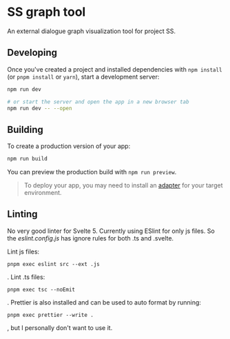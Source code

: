 # SS graph tool

An external dialogue graph visualization tool for project SS.

## Developing

Once you've created a project and installed dependencies with `npm install` (or `pnpm install` or `yarn`), start a development server:

```sh
npm run dev

# or start the server and open the app in a new browser tab
npm run dev -- --open
```

## Building

To create a production version of your app:

```sh
npm run build
```

You can preview the production build with `npm run preview`.

> To deploy your app, you may need to install an [adapter](https://svelte.dev/docs/kit/adapters) for your target environment.

## Linting

No very good linter for Svelte 5. Currently using ESlint for only js files. So the *eslint.config.js* has ignore rules for both .ts and .svelte.

Lint js files:
```
pnpm exec eslint src --ext .js
```

. Lint .ts files:
```
pnpm exec tsc --noEmit
```

. Prettier is also installed and can be used to auto format by running:
```
pnpm exec prettier --write .
```

, but I personally don't want to use it.
